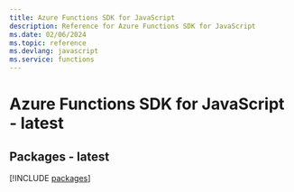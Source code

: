```yaml
---
title: Azure Functions SDK for JavaScript
description: Reference for Azure Functions SDK for JavaScript
ms.date: 02/06/2024
ms.topic: reference
ms.devlang: javascript
ms.service: functions
---
```

# Azure Functions SDK for JavaScript - latest
## Packages - latest
[!INCLUDE [packages](functions-index.md)]